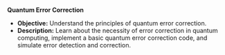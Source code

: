 **Quantum Error Correction**
   - **Objective:** Understand the principles of quantum error correction.
   - **Description:** Learn about the necessity of error correction in quantum computing, implement a basic quantum error correction code, and simulate error detection and correction.
